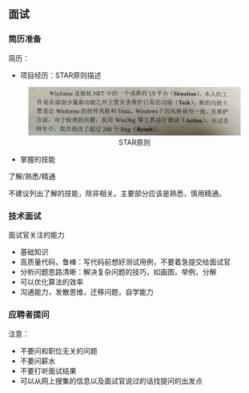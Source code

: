 ## 面试

### 简历准备

简历：

- 项目经历：STAR原则描述

<figure style="text-align: center;">
    <img src="./STAR.png" width="500">
    <figcaption>STAR原则</figcaption>
</figure>

- 掌握的技能

了解/熟悉/精通

不建议列出了解的技能，除非相关。主要部分应该是熟悉，慎用精通。

### 技术面试

面试官关注的能力

- 基础知识
- 高质量代码，鲁棒：写代码前想好测试用例，不要着急提交给面试官
- 分析问题思路清晰：解决复杂问题的技巧，如画图，举例，分解
- 可以优化算法的效率
- 沟通能力，发散思维，迁移问题，自学能力

### 应聘者提问

注意：

- 不要问和职位无关的问题
- 不要问薪水
- 不要打听面试结果
- 可以从网上搜集的信息以及面试官说过的话找提问的出发点
